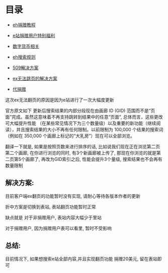 # 目录

*  [eh捐赠教程](https://github.com/kk9448/ehDonate/blob/main/README.md)

*  [e站捐赠用户特别福利](https://github.com/kk9448/ehDonate/blob/main/eh捐赠用户特别福利.md)

*  [数字货币相关](https://crypto0xpanda.notion.site/513609bac67c4979ab2a5f7c9a49c57b?pvs=4)

*  [eh搜索规则](https://github.com/kk9448/ehDonate/blob/main/eh搜索规则.md)

*  [509解决方案](https://github.com/kk9448/ehDonate/blob/main/ban以及509解决方案.md)

*  [ex无法跳页的解决方案](https://github.com/kk9448/ehDonate/blob/main/ex无法跳页的解决方案.md)

*  [代捐赠](https://github.com/kk9448/ehDonate/blob/main/代捐赠.md)

这次ex无法翻页的原因是因为e站进行了一次大幅度更新

官方原文如下
更新后搜索结果的内部分段现在由画廊 ID (GID) 范围而不是“页面”完成。虽然这意味着不再支持跳转到结果中的任意“页面”, 总体而言，这些更改可大幅提升性能 （在某些常见情况下为三个数量级）以及重要的新功能（继续阅读），并且搜索结果的大小不再有任何限制。以前限制为 100,000 个结果的搜索词（例如在 350,000 个画廊上标记的“大乳房”）现在可以全部浏览。 

翻译一下就是, 如果是按照页数来进行排序的话, 
比如说我们现在正在浏览第二页第二个画廊, 在你进行浏览的同时, 有3个新画廊被上传了, 
那现在你浏览的就是第二页第5个画廊了, 再改为GID索引之后, 性能会提升3个量级, 搜索结果也不会再有数量限制

## 解决方案: ##

目前客户端ex翻页的功能暂时没有实现, 请耐心等待各版本作者的更新

折中方案是切换到表站, 表站翻页功能暂时正常

缺点就是
对于非捐赠用户, 表站内容大幅少于里站

对于捐赠用户, 因为捐赠用户表可以看里, 暂时不受影响

## 总结: ##
目前情况下, 如果想搜索e站全部内容,并且实现翻页功能
捐赠20美元, 留在表站即可


 
